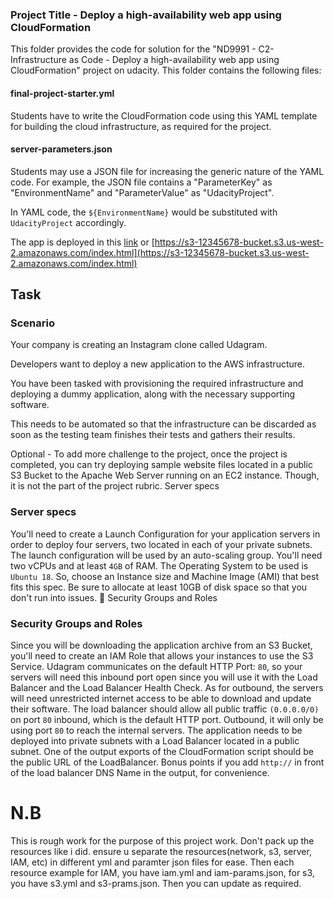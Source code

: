 ### Project Title - Deploy a high-availability web app using CloudFormation
This folder provides the code for solution for the "ND9991 - C2- Infrastructure as Code - Deploy a high-availability web app using CloudFormation" project on udacity. This folder contains the following files:

#### final-project-starter.yml
Students have to write the CloudFormation code using this YAML template for building the cloud infrastructure, as required for the project.

#### server-parameters.json
Students may use a JSON file for increasing the generic nature of the YAML code. For example, the JSON file contains a "ParameterKey" as "EnvironmentName" and "ParameterValue" as "UdacityProject". 

In YAML code, the `${EnvironmentName}` would be substituted with `UdacityProject` accordingly.

The app is deployed in this [link](https://s3-12345678-bucket.s3.us-west-2.amazonaws.com/index.html) or
[https://s3-12345678-bucket.s3.us-west-2.amazonaws.com/index.html](https://s3-12345678-bucket.s3.us-west-2.amazonaws.com/index.html)

## Task

### Scenario
Your company is creating an Instagram clone called Udagram.

Developers want to deploy a new application to the AWS infrastructure.

You have been tasked with provisioning the required infrastructure and deploying a dummy application, along with the necessary supporting software.

This needs to be automated so that the infrastructure can be discarded as soon as the testing team finishes their tests and gathers their results.

Optional - To add more challenge to the project, once the project is completed, you can try deploying sample website files located in a public S3 Bucket to the Apache Web Server running on an EC2 instance. Though, it is not the part of the project rubric.
Server specs

### Server specs
You'll need to create a Launch Configuration for your application servers in order to deploy four servers, two located in each of your private subnets. The launch configuration will be used by an auto-scaling group.
You'll need two vCPUs and at least `4GB` of RAM. The Operating System to be used is `Ubuntu 18`. So, choose an Instance size and Machine Image (AMI) that best fits this spec.
Be sure to allocate at least 10GB of disk space so that you don't run into issues. 
Security Groups and Roles

### Security Groups and Roles
Since you will be downloading the application archive from an S3 Bucket, you'll need to create an IAM Role that allows your instances to use the S3 Service.
Udagram communicates on the default HTTP Port: `80`, so your servers will need this inbound port open since you will use it with the Load Balancer and the Load Balancer Health Check. As for outbound, the servers will need unrestricted internet access to be able to download and update their software.
The load balancer should allow all public traffic `(0.0.0.0/0)` on port `80` inbound, which is the default HTTP port. Outbound, it will only be using port `80` to reach the internal servers.
The application needs to be deployed into private subnets with a Load Balancer located in a public subnet.
One of the output exports of the CloudFormation script should be the public URL of the LoadBalancer. Bonus points if you add `http://` in front of the load balancer DNS Name in the output, for convenience.

# N.B

This is rough work for the purpose of this project work. Don't pack up the resources like i did.
ensure u separate the resources(network, s3, server, IAM, etc) in different yml and paramter json files for ease. Then 
each resource example for IAM, you have iam.yml and iam-params.json, for s3, you have s3.yml and s3-prams.json. Then you can update as required.